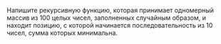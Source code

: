 Напишите рекурсивную функцию, которая принимает одномерный массив из 100 целых чисел,
заполненных случайным образом, и находит позицию, с которой начинается
последовательность из 10 чисел, сумма которых минимальна.
